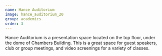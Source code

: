 ```yaml
---
name: Hance Auditorium
image: hance_auditorium_20
group: academics
order: 3
---
```

Hance Auditorium is a presentation space located on the top floor, under the dome of Chambers Building. This is a great 
space for guest speakers, club or group meetings, and video screenings for a variety of classes.
